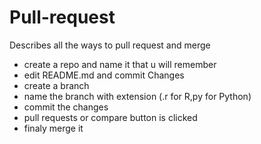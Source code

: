 # Pull-request
Describes all  the ways to pull request and merge 
 - create a repo and name it that u will remember 
 - edit README.md and commit Changes
 - create a branch
 - name the branch with extension (.r for R,py for Python)
 - commit the changes
 - pull requests or compare button is clicked 
 - finaly merge it
